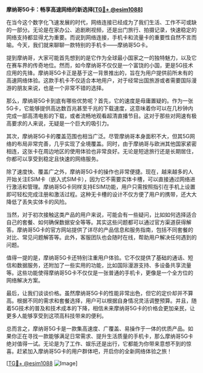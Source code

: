 **摩纳哥5G卡：畅享高速网络的新选择[[TG💪+ @esim1088](https://t.me/s/esim1088)]**

在当今这个数字化飞速发展的时代，网络连接已经成为了我们生活、工作不可或缺的一部分。无论是在家办公、追剧刷视频，还是出门旅行、拍摄记录，快速稳定的网络支持都显得尤为重要。而说到网络连接，手机卡和流量卡的重要性自然不言而喻。今天，我们就来聊聊一款特别的手机卡——摩纳哥5G卡。

提到摩纳哥，大家可能首先想到的是它作为全球最小国家之一的独特魅力，以及它在赛车界的传奇地位。然而，如今摩纳哥不仅仅是一个富饶的小国，更是5G技术应用的先锋。摩纳哥5G卡正是基于这一背景推出的，旨在为用户提供前所未有的高速网络体验。这款手机卡不仅适合本地用户，对于经常出国旅游或者需要国际漫游的朋友来说，也是一个非常不错的选择。

那么，摩纳哥5G卡到底有哪些优势呢？首先，它的速度是毋庸置疑的。作为一张5G卡，它能够提供高达数百兆甚至千兆的下载速度，这意味着你可以在几秒钟内完成一部高清电影的下载，或者流畅地观看超清直播节目。这对于那些对网速有极高要求的人来说，无疑是一个巨大的吸引力。

其次，摩纳哥5G卡的覆盖范围也相当广泛。尽管摩纳哥本身面积不大，但其5G网络的布局非常完善，几乎实现了全境覆盖。同时，由于摩纳哥与欧洲其他国家紧密相连，这张卡在周边地区的使用体验也非常良好。无论是短途旅行还是长期居住，你都可以享受到稳定且快速的网络服务。

除了速度快、覆盖广之外，摩纳哥5G卡的操作也非常便捷。现在，越来越多的人开始关注ESIM卡（嵌入式SIM卡），因为它不需要实体卡槽，可以直接通过网络进行激活和管理。摩纳哥5G卡同样支持ESIM功能，用户只需按照指引在手机上设置即可轻松完成注册和激活过程。这种无卡槽的设计不仅方便了用户的携带，还大大降低了丢失实体卡的风险。

当然，对于初次接触这类产品的用户来说，可能会有一些疑问，比如如何选择适合自己的套餐、如何确保数据安全等等。其实这些问题都可以通过官方渠道获得解答。摩纳哥5G卡的官方网站提供了详尽的产品信息和服务指南，包括不同套餐的对比、常见问题解答等。此外，客服团队也会随时在线，帮助用户解决任何遇到的问题。

值得一提的是，摩纳哥5G卡还特别注重用户体验。它不仅提供了基础的通话、短信和数据服务，还附加了一些实用的功能，比如国际漫游支持、多设备共享流量等。这些功能使得摩纳哥5G卡不仅仅是一张普通的手机卡，更像是一个全方位的网络解决方案。

最后，让我们谈谈价格。虽然摩纳哥5G卡的性能非常出色，但它的定价却并不算高。根据不同的需求和套餐选择，用户可以根据自身情况灵活调整预算。并且，随着5G技术的普及和技术成本的下降，相信未来摩纳哥5G卡的价格会更加亲民，让更多人能够享受到这项高科技带来的便利。

总而言之，摩纳哥5G卡是一款集高速度、广覆盖、易操作于一体的优质产品。如果你正在寻找一款能够满足日常需求、提升生活质量的手机卡，那么摩纳哥5G卡绝对值得一试。无论是为了工作、娱乐还是出行，它都能为你带来意想不到的惊喜。赶紧加入摩纳哥5G卡的用户群体吧，开启你的全新网络体验之旅！

[[TG💪+ @esim1088](https://t.me/s/esim1088) ![Image](https://i.postimg.cc/4NQfJmqS/Snipaste-2025-05-13-00-14-12.png)]